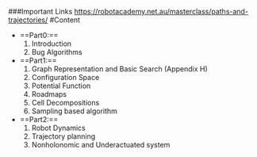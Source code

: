 ###Important Links
https://robotacademy.net.au/masterclass/paths-and-trajectories/
#Content
- ==Part0:==
	1. Introduction
	2. Bug Algorithms
- ==Part1:==
	1. Graph Representation and Basic Search (Appendix H)
	2. Configuration Space
	3. Potential Function
	4. Roadmaps
	5. Cell Decompositions
	6. Sampling based algorithm
- ==Part2:==
	1. Robot Dynamics
	2. Trajectory planning
	3. Nonholonomic and Underactuated system